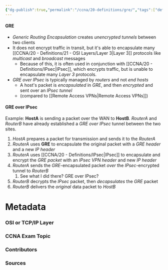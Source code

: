 ```yaml
---
{"dg-publish":true,"permalink":"/ccna/20-definitions/gre/","tags":["defs_ccna"],"created":"2023-11-04T12:45:23.000-07:00","updated":"2023-11-08T13:58:01.433-08:00"}
---
```


#### GRE
- *Generic Routing Encapsulation* creates *unencrypted tunnels* between two clients
- It does not encrypt traffic in transit, but it's able to encapsulate many [[CCNA/20 - Definitions/21 - OSI Layers/Layer 3\|Layer 3]] protocols like *multicast* and *broadcast* messages
	- Because of this, it is often used in conjunction with [[CCNA/20 - Definitions/IPsec\|IPsec]], which encrypts traffic, but is unable to encapsulate many *Layer 3* protocols.
- *GRE over IPsec* is typically managed by *routers* and not *end hosts*
	- A host's packet is *encapsulated* in *GRE*, and then *encrypted* and sent over an *IPsec tunnel*
	- (compared to [[Remote Access VPNs\|Remote Access VPNs]])

#### GRE over IPsec
Example: **HostA** is sending a packet over the WAN to **HostB**. *RouterA* and *RouterB* have already established a *GRE over IPsec* tunnel between the two sites.
1. *HostA* prepares a packet for transmission and sends it to the *RouterA*
2. *RouterA* uses **GRE** to encapsulate the original packet with a *GRE header* and a new *IP header*
3. *RouterA* uses [[CCNA/20 - Definitions/IPsec\|IPsec]] to encapsulate and encrypt the *GRE packet* with an *IPsec VPN header* and new *IP header*
4. *RouterA* sends the *GRE*-encapsulated packet *over* the *IPsec*-encrypted tunnel to *RouterB*
	1. See what I did there? GRE over IPsec?
5. *RouterB* decrypts the *IPsec* packet, then *decapsulates* the *GRE* packet
6. *RouterB* delivers the *original* data packet to *HostB*


# Metadata
### OSI or TCP/IP Layer

### CCNA Exam Topic

### Contributors

### Sources

